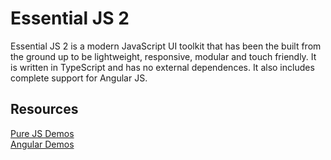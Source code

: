 # Essential JS 2

Essential JS 2 is a modern JavaScript UI toolkit that has been the built from the ground up to be lightweight, responsive, modular and touch friendly. It is written in TypeScript and has no external dependences. It also includes complete support for Angular JS.

## Resources
[Pure JS Demos](http://ej2.syncfusion.com/demos/)  
[Angular Demos](http://ej2.syncfusion.com/angular/demos/)  
